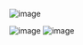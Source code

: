 ![image](https://github.com/user-attachments/assets/2f3fe748-7612-4a1d-8285-290d09494e8a)
<!--- i havw a bad personality --->
![image](https://github.com/user-attachments/assets/7ab3079c-eddd-4e7e-80a9-d608693db011)
![image](https://github.com/user-attachments/assets/6b8bc07d-48f6-4d43-9b5a-7181a1875604)
